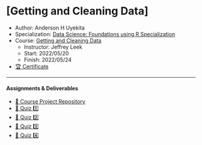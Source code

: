 # [Getting and Cleaning Data]

* Author: Anderson H Uyekita
* Specialization: [Data Science: Foundations using R Specialization](https://www.coursera.org/specializations/data-science-foundations-r)
* Course: [Getting and Cleaning Data](https://www.coursera.org/learn/data-cleaning)
    * Instructor: Jeffrey Leek
    * Start: 2022/05/20
    * Finish: 2022/05/24
* [:trophy: Certificate](https://www.coursera.org/account/accomplishments/verify/TE98YVYE35CV)

***

#### Assignments & Deliverables

* [:rocket: Course Project Repository](https://github.com/AndersonUyekita/getting-and-cleaning-data_course-project)
* [:pencil: Quiz :one:](./getting-and-cleaning-data/blob/main/Week%201/getting-and-cleaning-data_quiz-1.md)
* [:pencil: Quiz :two:](./getting-and-cleaning-data/blob/main/Week%202/getting-and-cleaning-data_quiz-2.md)
* [:pencil: Quiz :three:](https://github.com/AndersonUyekita/getting-and-cleaning-data/blob/main/Week%203/getting-and-cleaning-data_quiz-3.md)
* [:pencil: Quiz :four:](https://github.com/AndersonUyekita/getting-and-cleaning-data/blob/main/Week%204/getting-and-cleaning-data_quiz-4.md)
